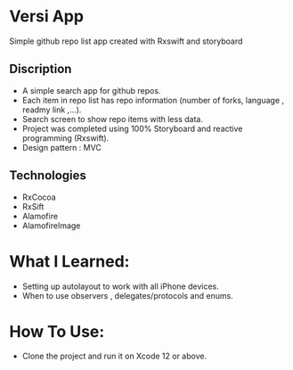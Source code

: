 # Versi App
Simple github repo list app created with Rxswift and storyboard


## Discription
* A simple search app for github repos.
* Each item in repo list has repo information (number of forks, language , readmy link ,...).
* Search screen to show repo items with less data.
* Project was completed using 100% Storyboard and reactive programming (Rxswift).
* Design pattern : MVC


## Technologies
* RxCocoa
* RxSift
* Alamofire
* AlamofireImage

# What I Learned:

* Setting up autolayout to work with all iPhone devices.
* When to use observers , delegates/protocols and enums.

# How To Use:
* Clone the project and run it on Xcode 12 or above.
